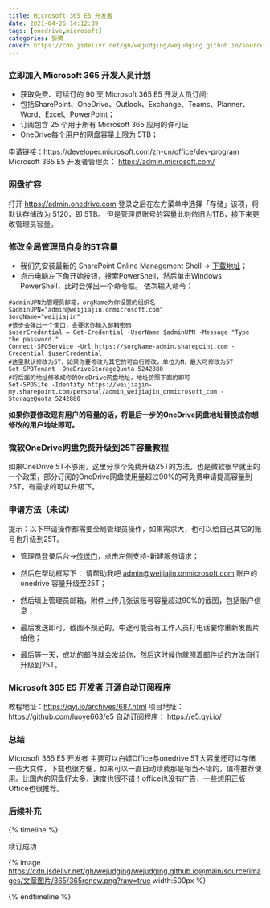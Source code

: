 ```yaml
---
title: Microsoft 365 E5 开发者
date: 2021-04-26 14:12:39
tags: [onedrive,microsoft]
categories: 折腾
cover: https://cdn.jsdelivr.net/gh/wejudging/wejudging.github.io/source/images/文章图片/Microsoft365.png
---
```




### 立即加入 Microsoft 365 开发人员计划
- 获取免费、可续订的 90 天 Microsoft 365 E5 开发人员订阅;
- 包括SharePoint、OneDrive、Outlook、Exchange、Teams、Planner、Word、Excel、PowerPoint；
- 订阅包含 25 个用于所有 Microsoft 365 应用的许可证
- OneDrive每个用户的网盘容量上限为 5TB；

申请链接：https://developer.microsoft.com/zh-cn/office/dev-program
Microsoft 365 E5 开发者管理页： https://admin.microsoft.com/

### 网盘扩容
打开 https://admin.onedrive.com 登录之后在左方菜单中选择「存储」该项，将默认存储改为 5120，即 5TB。
但是管理员账号的容量此刻依旧为1TB，接下来更改管理员容量。

### 修改全局管理员自身的5T容量
- 我们先安装最新的 SharePoint Online Management Shell → [下载地址](https://www.microsoft.com/zh-cn/download/details.aspx?id=35588)；
- 点击电脑左下角开始按钮，搜索PowerShell，然后单击Windows PowerShell，此时会弹出一个命令框。
依次输入命令：

```
#adminUPN为管理员邮箱，orgName为你设置的组织名
$adminUPN="admin@weijiajin.onmicrosoft.com"
$orgName="weijiajin"
#该步会弹出一个窗口，会要求你输入邮箱密码
$userCredential = Get-Credential -UserName $adminUPN -Message "Type the password."
Connect-SPOService -Url https://$orgName-admin.sharepoint.com -Credential $userCredential
#这里默认修改为5T，如果你要修改为其它的可自行修改，单位为M，最大可修改为5T
Set-SPOTenant -OneDriveStorageQuota 5242880
#将后面的地址修改成你的OneDrive网盘地址，地址仿照下面的即可
Set-SPOSite -Identity https://weijiajin-my.sharepoint.com/personal/admin_weijiajin_onmicrosoft_com -StorageQuota 5242880
```
**如果你要修改现有用户的容量的话，将最后一步的OneDrive网盘地址替换成你想修改的用户地址即可。**

### 微软OneDrive网盘免费升级到25T容量教程

如果OneDrive 5T不够用，这里分享个免费升级25T的方法，也是微软很早就出的一个政策，部分订阅的OneDrive网盘使用量超过90%的可免费申请提高容量到25T，有需求的可以升级下。

### 申请方法（未试）

提示：以下申请操作都需要全局管理员操作，如果需求大，也可以给自己其它的账号也升级到25T。

- 管理员登录后台→[传送门](https://admin.microsoft.com/Adminportal/Home)，点击左侧支持-新建服务请求；

- 然后在帮助框写下： 请帮助我吧 admin@weijiajin.onmicrosoft.com 账户的 onedrive 容量升级至25T；

- 然后填上管理员邮箱，附件上传几张该账号容量超过90%的截图，包括账户信息；

- 最后发送即可，截图不规范的，中途可能会有工作人员打电话要你重新发图片给他；

- 最后等一天，成功的邮件就会发给你，然后这时候你就照着邮件给的方法自行升级到25T。

### Microsoft 365 E5 开发者 开源自动订阅程序 

教程地址：https://qyi.io/archives/687.html
项目地址：https://github.com/luoye663/e5
自动订阅程序： https://e5.qyi.io/


### 总结

Microsoft 365 E5 开发者 主要可以白嫖Office与onedrive 5T大容量还可以存储一些大文件，下载也很方便，如果可以一直自动续费那是相当不错的，值得推荐使用。比国内的网盘好太多，速度也很不错！office也没有广告，一些想用正版Office也很推荐。

### 后续补充

{% timeline %}

<!-- node 2021 年 6 月 24 日 -->

续订成功

{% image https://cdn.jsdelivr.net/gh/wejudging/wejudging.github.io@main/source/images/文章图片/365/365renew.png?raw=true width:500px %}

{% endtimeline %}










